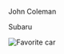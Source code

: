 John Coleman

Subaru

![Favorite car](http://strongauto.net/wp-content/uploads/images/2006-Subaru-Outback_12583.jpg)
